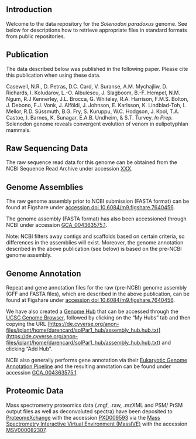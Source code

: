 ## Introduction

Welcome to the data repository for the *Solenodon paradoxus* genome. See below for descriptions how to retrieve appropriate files in standard formats from public repositories.

## Publication

The data described below was published in the following paper. Please cite this publication when using these data.

Casewell, N.R., D. Petras, D.C. Card, V. Suranse, A.M. Mychajliw, D. Richards, I. Koludarov, L.-O. Albulescu, J. Slagboom, B.-F. Hempel, N.M. Ngum, R.J Kennerley, J.L. Brocca, G. Whiteley, R.A. Harrison, F.M.S. Bolton, J. Debono, F.J. Vonk, J. Alföldi, J. Johnson, E. Karlsson, K. Lindblad-Toh, I. Mellor, R.D. Süssmuth, B.G. Fry, S. Kuruppu, W.C. Hodgson, J. Kool, T.A. Castoe, I. Barnes, K. Sunagar, E.A.B. Undheim, & S.T. Turvey. *In Prep.* Solenodon genome reveals convergent evolution of venom in eulipotyphlan mammals.

## Raw Sequencing Data

The raw sequence read data for this genome can be obtained from the NCBI Sequence Read Archive under accession [XXX](FIXME).

## Genome Assemblies

The raw genome assembly prior to NCBI submission (FASTA format) can be found at Figshare under [accession doi 10.6084/m9.figshare.7640456](https://doi.org/10.6084/m9.figshare.7640456).

The genome assembly (FASTA format) has also been accessioned through NCBI under accession [GCA_004363575.1](https://www.ncbi.nlm.nih.gov/assembly/GCA_004363575.1).

Note: NCBI filters away contigs and scaffolds based on certain criteria, so differences in the assemblies will exist. Moreover, the genome annotation described in the above publication (see below) is based on the pre-NCBI genome assembly.

## Genome Annotation

Repeat and gene annotation files for the raw (pre-NCBI) genome assembly (GFF and FASTA files), which are described in the above publication, can be found at Figshare under [accession doi 10.6084/m9.figshare.7640456](https://doi.org/10.6084/m9.figshare.7640456). 

We have also created a [Genome Hub](https://genome.ucsc.edu/goldenpath/help/hgTrackHubHelp.html) that can be accessed through the [UCSC Genome Browser](https://genome.ucsc.edu/cgi-bin/hgHubConnect), followed by clicking on the “My Hubs” tab and then copying the URL [https://de.cyverse.org/anon-files/iplant/home/darencard/solPar1_hub/assembly_hub.hub.txt](https://de.cyverse.org/anon-files/iplant/home/darencard/solPar1_hub/assembly_hub.hub.txt) and clicking “Add Hub”. 

NCBI also generally performs gene annotation via their [Eukaryotic Genome Annotation Pipeline](https://www.ncbi.nlm.nih.gov/genome/annotation_euk/process/) and the resulting annotation can be found under accession [GCA_004363575.1](ftp://ftp.ncbi.nlm.nih.gov/genomes/genbank/vertebrate_mammalian/Solenodon_paradoxus/all_assembly_versions/GCA_004363575.1_SolPar_v1_BIUU).

## Proteomic Data

Mass spectrometry proteomics data (.mgf, .raw, .mzXML and PSM/ PrSM output files as well as deconvoluted spectra) have been deposited to [ProteomeXchange](http://proteomecentral.proteomexchange.org) with the accession [PXD009593](http://proteomecentral.proteomexchange.org/cgi/GetDataset?ID=PXD009593) via the [Mass Spectrometry Interactive Virtual Environment (MassIVE)](https://massive.ucsd.edu/) with the accession [MSV000082307](https://massive.ucsd.edu/ProteoSAFe/dataset.jsp?task=04342867c1304a0dae67b886cce42605).
